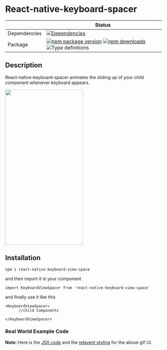# React-native-keyboard-spacer

| | Status |
| - | - |
| Dependencies | [![Dependencies](https://img.shields.io/david/blendtale/react-native-keyboard-view-space.svg)](https://david-dm.org/blendtale/react-native-keyboard-view-space)|
| Package | [![npm package version](https://img.shields.io/npm/v/react-native-keyboard-view-space)](https://www.npmjs.com/package/react-native-keyboard-view-space) [![npm downloads](https://img.shields.io/npm/dt/react-native-keyboard-view-space)](https://www.npmjs.com/package/react-native-keyboard-view-space) ![Type definitions](https://img.shields.io/badge/types-TypeScript-blue.svg)


## Description
React-native-keyboard-spacer animates the sliding up of your child component whenever keyboard appears.

 <img src="https://user-images.githubusercontent.com/32276134/61786668-d01e8a80-ae2b-11e9-978c-5ca20b3cf92f.gif"  width="250" height="500">

## Installation

```
npm i react-native-keyboard-view-space
```

and then import it in your component 

```
import KeyboardViewSpacer from 'react-native-keyboard-view-space'
```

and finally use it like this 
```
<KeyboardViewSpacer>
      //child Components 
      
</KeyboardViewSpacer>
```

### Real World Example Code

<strong> Note: </strong> Here is the [JSX code](https://github.com/blendtale/react-native-keyboard-view-space/blob/master/example.js) and the [relavent styling](https://github.com/blendtale/react-native-keyboard-view-space/blob/master/example.stylesheet.js) for the above gif UI. 

